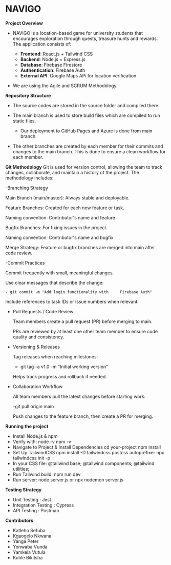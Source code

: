 # NAVIGO
**Project Overview**
- NAVIGO is a location-based game for university students that encourages exploration through quests, treasure hunts and rewards. The application consists of:
  - **Frontend**: React.js + Tailwind CSS
  -  **Backend**: Node.js + Express.js
  -  **Database**: Firebase Firestore
  -  **Authentication**: Firebase Auth
  -  **External API**: Google Maps APi for location verification

- We are using the Agile and SCRUM Methodology.
    
**Repository Structure**
- The source codes are stored in the source folder and compiled there.
- The main branch is used to store build files which are compiled to run static files.
  - Our deployment to GitHub Pages and Azure is done from main branch.
    
- The other branches are created by each member for their commits and changes to the main branch. This is done to ensure a clean workflow for each member.

**Git Methodology**
Git is used for version control, allowing the team to track changes, collaborate, and maintain a history of the project. The methodology includes:

-Branching Strategy

  Main Branch (main/master): Always stable and deployable.

  Feature Branches: Created for each new feature or task.

  Naming convention: Contributor's name and feature

  Bugfix Branches: For fixing issues in the project.

  Naming convention: Contributor's name and bugfix

  Merge Strategy: Feature or bugfix branches are merged into main after code review.

-Commit Practices

  Commit frequently with small, meaningful changes.

  Use clear messages that describe the change:

    - git commit -m "Add login functionality with     Firebase Auth"


  Include references to task IDs or issue numbers when relevant.

- Pull Requests / Code Review

  Team members create a pull request (PR) before merging to main.

  PRs are reviewed by at least one other team member to ensure code quality and consistency.

- Versioning & Releases

  Tag releases when reaching milestones:

    - git tag -a v1.0 -m "Initial working version"


  Helps track progress and rollback if needed.

- Collaboration Workflow

  All team members pull the latest changes before starting work:

    -git pull origin main
  
  Push changes to the feature branch, then create a PR for merging.


**Running the project**
- Install Node.js & npm
- Verify with:
  node -v
  npm -v
- Navigate to Project & Install Dependencies
  cd your-project
  npm install
- Set Up TailwindCSS
  npm install -D tailwindcss postcss autoprefixer
  npx tailwindcss init -p
- In your CSS file:
  @tailwind base;
  @tailwind components;
  @tailwind utilities;
- Run Tailwind build:
  npm run dev
- Run server:
  node server.js
  or
  npx nodemon server.js
  
**Testing Strategy**
- Unit Testing : Jest
- Integration Testing : Cypress
- API Testing : Postman
  
**Contributors**
- Katleho Sefuba
- Kgaogelo Nkwana
- Yanga Peter
- Yonwaba Vunda
- Yamkela Vutula
- Kuhle Bikitsha

